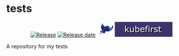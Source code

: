 # tests

<p align="center">
  <a href="https://github.com/kubefirst/kubefirst/releases"><img title="Release" src="https://img.shields.io/github/v/release/kubefirst/kubefirst"/></a>
  <a href="https://github.com/kubefirst/kubefirst/releases"><img title="Release date" src="https://img.shields.io/github/release-date/kubefirst/kubefirst"/></a>
  <a href="https://github.com/kubefirst/kubefirst/"><img title="kubefirst" src="badge%20v1.svg"/></a>
</p>

A repository for my tests

